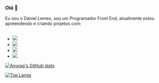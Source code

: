 ### Olá 👋

Eu sou o Daniel Lemes, sou um Programador Front End, atualmente estou apreendendo e criando projetos com:
<br>
<br>
  - <img src="https://img.shields.io/badge/HTML5-E34F26?style=for-the-badge&logo=html5&logoColor=white" />
  - <img src="https://img.shields.io/badge/CSS3-1572B6?style=for-the-badge&logo=css3&logoColor=white" />
  - <img src="https://img.shields.io/badge/JavaScript-F7DF1E?style=for-the-badge&logo=javascript&logoColor=black" />
  - <img src="https://img.shields.io/badge/React-20232A?style=for-the-badge&logo=react&logoColor=61DAFB" />


[![Anurag's GitHub stats](https://github-readme-stats.vercel.app/api?username=daniellemes2017)](https://github.com/anuraghazra/github-readme-stats)

[![Top Langs](https://github-readme-stats.vercel.app/api/top-langs/?username=daniellemes2017)](https://github.com/anuraghazra/github-readme-stats)



